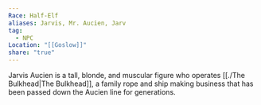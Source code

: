 ```yaml
---
Race: Half-Elf
aliases: Jarvis, Mr. Aucien, Jarv
tag:
  - NPC
Location: "[[Goslow]]"
share: "true"
---
```


Jarvis Aucien is a tall, blonde, and muscular figure who operates [[./The Bulkhead|The Bulkhead]], a family rope and ship making business that has been passed down the Aucien line for generations.